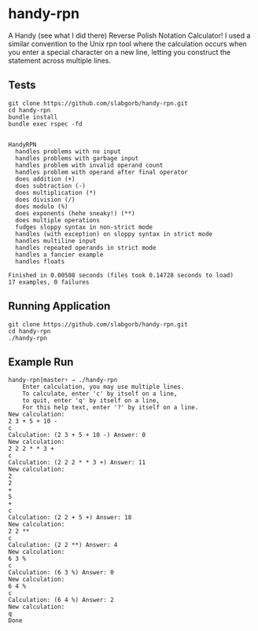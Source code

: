 # handy-rpn

A Handy (see what I did there) Reverse Polish Notation Calculator! I used a similar convention to the Unix rpn tool where the calculation occurs when you enter a special character on a new line, letting you construct the statement across multiple lines.



## Tests

    git clone https://github.com/slabgorb/handy-rpn.git
    cd handy-rpn
    bundle install
    bundle exec rspec -fd


    HandyRPN
      handles problems with no input
      handles problems with garbage input
      handles problem with invalid operand count
      handles problem with operand after final operator
      does addition (+)
      does subtraction (-)
      does multiplication (*)
      does division (/)
      does modulo (%)
      does exponents (hehe sneaky!) (**)
      does multiple operations
      fudges sloppy syntax in non-strict mode
      handles (with exception) on sloppy syntax in strict mode
      handles multiline input
      handles repeated operands in strict mode
      handles a fancier example
      handles floats

    Finished in 0.00508 seconds (files took 0.14728 seconds to load)
    17 examples, 0 failures

## Running Application

    git clone https://github.com/slabgorb/handy-rpn.git
    cd handy-rpn
    ./handy-rpn

## Example Run

    handy-rpn|master⚡ ⇒ ./handy-rpn
        Enter calculation, you may use multiple lines.
        To calculate, enter 'c' by itself on a line,
        to quit, enter 'q' by itself on a line,
        For this help text, enter '?' by itself on a line.
    New calculation:
    2 3 + 5 + 10 -
    c
    Calculation: (2 3 + 5 + 10 -) Answer: 0
    New calculation:
    2 2 2 * * 3 +
    c
    Calculation: (2 2 2 * * 3 +) Answer: 11
    New calculation:
    2
    2
    +
    5
    +
    c
    Calculation: (2 2 + 5 +) Answer: 18
    New calculation:
    2 2 **
    c
    Calculation: (2 2 **) Answer: 4
    New calculation:
    6 3 %
    c
    Calculation: (6 3 %) Answer: 0
    New calculation:
    6 4 %
    c
    Calculation: (6 4 %) Answer: 2
    New calculation:
    q
    Done

